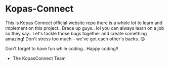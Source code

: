 # Kopas-Connect

This is Kopas Connect official website repo
there is a whole lot to learn and implement on this project.. Brace up guys.. lol you can always learn on a job so they say..
Let's tackle those bugs together and create something amazing! Don't stress too much – we've got each other's backs. 😊

Don't forget to have fun while coding..
Happy coding!!

- The KopasConnect Team
